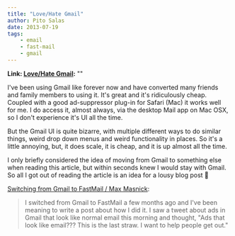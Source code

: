 ```yaml
---
title: "Love/Hate Gmail"
author: Pito Salas
date: 2013-07-19
tags:
    - email
    - fast-mail
    - gmail
---
```


**Link: [Love/Hate Gmail](None):** ""



I've been using Gmail like forever now and have converted many friends and
family members to using it. It's great and it's ridiculously cheap. Coupled
with a good ad-suppressor plug-in for Safari (Mac) it works well for me. I do
access it, almost always, via the desktop Mail app on Mac OSX, so I don't
experience it's UI all the time.

But the Gmail UI is quite bizarre, with multiple different ways to do similar
things, weird drop down menus and weird functionality in places. So it's a
little annoying, but, it does scale, it is cheap, and it is up almost all the
time.

I only briefly considered the idea of moving from Gmail to something else when
reading this article, but within seconds knew I would stay with Gmail. So all
I got out of reading the article is an idea for a lousy blog post 🙂

[Switching from Gmail to FastMail / Max
Masnick](<http://www.maxmasnick.com/2013/07/19/fastmail/>):

> I switched from Gmail to FastMail a few months ago and I've been meaning to
> write a post about how I did it. I saw a tweet about ads in Gmail that look
> like normal email this morning and thought, "Ads that look like email???
> This is the last straw. I want to help people get out."




